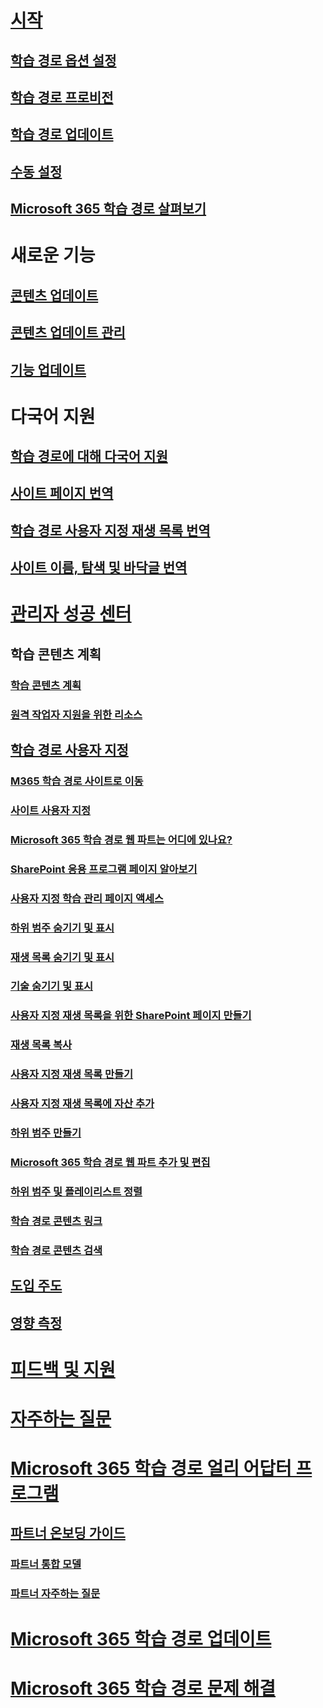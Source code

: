 # [시작](index.md)  
## [학습 경로 옵션 설정](custom_setupoptions.md)
## [학습 경로 프로비전](custom_provision.md)
## [학습 경로 업데이트](custom_update.md)
## [수동 설정](custom_manualsetup.md)
## [Microsoft 365 학습 경로 살펴보기](custom_exploresite.md)
# 새로운 기능 
## [콘텐츠 업데이트](custom_contentupdates.md) 
## [콘텐츠 업데이트 관리](custom_contentupdatesmanage.md)
## [기능 업데이트](custom_featureupdates.md)
# 다국어 지원
## [학습 경로에 대해 다국어 지원](custom_overview_ml.md)
## [사이트 페이지 번역](custom_translate_page_ml.md)
## [학습 경로 사용자 지정 재생 목록 번역](custom_translate_pl_ml.md)
## [사이트 이름, 탐색 및 바닥글 번역](custom_sitenamenav_ml.md)
# [관리자 성공 센터](custom_successcenter.md)
## 학습 콘텐츠 계획 
### [학습 콘텐츠 계획](custom_plancontent.md)
### [원격 작업자 지원을 위한 리소스](custom_plancontent_remoteresources.md)
## [학습 경로 사용자 지정](custom_overview.md)
### [M365 학습 경로 사이트로 이동](custom_goto.md)
### [사이트 사용자 지정](custom_edithelp.md)
### [Microsoft 365 학습 경로 웹 파트는 어디에 있나요?](custom_whereiswebpart.md)
### [SharePoint 응용 프로그램 페이지 알아보기](custom_apppages.md)
### [사용자 지정 학습 관리 페이지 액세스](custom_accessadmin.md)
### [하위 범주 숨기기 및 표시](custom_hideshowsub.md)
### [재생 목록 숨기기 및 표시](custom_hideshowplaylists.md)
### [기술 숨기기 및 표시](custom_hideshowtech.md)
### [사용자 지정 재생 목록을 위한 SharePoint 페이지 만들기](custom_createnewpage.md)
### [재생 목록 복사](custom_copyplaylist.md)
### [사용자 지정 재생 목록 만들기](custom_createnewplaylist.md)
### [사용자 지정 재생 목록에 자산 추가](custom_addassets.md)
### [하위 범주 만들기](custom_createnewcat.md)
### [Microsoft 365 학습 경로 웹 파트 추가 및 편집](custom_addwebpart.md)
### [하위 범주 및 플레이리스트 정렬](custom_sortsubplay.md)
### [학습 경로 콘텐츠 링크](custom_linking.md)
### [학습 경로 콘텐츠 검색](custom_search.md)
## [도입 주도](driveadoption.md)
## [영향 측정](custom_measureimpact.md)
# [피드백 및 지원](feedback.md)
# [자주하는 질문](faq.md)
# [Microsoft 365 학습 경로 얼리 어답터 프로그램](custom_partnerguide.md)
## [파트너 온보딩 가이드](custom_partnerguide_getfam.md)
### [파트너 통합 모델](custom_partnerguide_contint.md) 
### [파트너 자주하는 질문](custom_partner.md)
# [Microsoft 365 학습 경로 업데이트](custom_update.md)
# [Microsoft 365 학습 경로 문제 해결](custom_troubleshooting.md) 